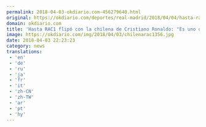 ```yaml
---
permalink: 2018-04-03-okdiario.com-456279640.html
original: https://okdiario.com/deportes/real-madrid/2018/04/04/hasta-rac1-flipo-chilena-cristiano-ronaldo-uno-mejores-goles-ultimos-anos-2062479
domain: okdiario.com
title: 'Hasta RAC1 flipó con la chilena de Cristiano Ronaldo: "Es uno de los mejores goles de los últimos años"'
image: https://okdiario.com/img/2018/04/03/chilenarac1356.jpg
date: 2018-04-03 22:23:23
category: news
translations: 
 - 'en'
 - 'de'
 - 'ru'
 - 'ja'
 - 'fr'
 - 'it'
 - 'zh-CN'
 - 'zh-TW'
 - 'ar'
 - 'pt'
 - 'hy'
---
```


